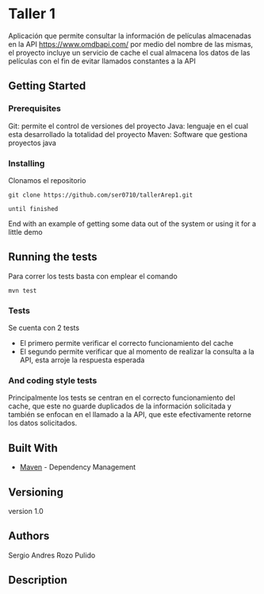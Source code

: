 # Taller 1

Aplicación que permite consultar la información de películas almacenadas en la API 
https://www.omdbapi.com/ por medio del nombre de las mismas, el proyecto incluye 
un servicio de cache el cual almacena los datos de las películas con el fin de 
evitar llamados constantes a la API

## Getting Started

### Prerequisites

Git: permite el control de versiones del proyecto
Java: lenguaje en el cual esta desarrollado la totalidad del proyecto
Maven: Software que gestiona proyectos java 


### Installing

Clonamos el repositorio

```
git clone https://github.com/ser0710/tallerArep1.git
```



```
until finished
```

End with an example of getting some data out of the system or using it for a little demo

## Running the tests

Para correr los tests basta con emplear el comando

```
mvn test
```

### Tests

Se cuenta con 2 tests

* El primero permite verificar el correcto funcionamiento del 
cache
* El segundo permite verificar que al momento de realizar 
la consulta a la API, esta arroje la respuesta esperada


### And coding style tests

Principalmente los tests se centran en el correcto funcionamiento 
del cache, que este no guarde duplicados de la información solicitada 
y también se enfocan en el llamado a la API, que este efectivamente 
retorne los datos solicitados.

## Built With

* [Maven](https://maven.apache.org/) - Dependency Management


## Versioning

version 1.0

## Authors

Sergio Andres Rozo Pulido


## Description

